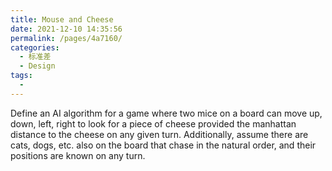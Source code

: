 ```yaml
---
title: Mouse and Cheese
date: 2021-12-10 14:35:56
permalink: /pages/4a7160/
categories:
  - 标准差
  - Design
tags:
  - 
---
```

Define an AI algorithm for a game where two mice on a board  can move up, down, left, right to look for a piece of cheese provided the manhattan distance to the cheese on any given turn. Additionally, assume there are cats, dogs, etc. also on the board that chase in the natural order, and their positions are known on any turn.
